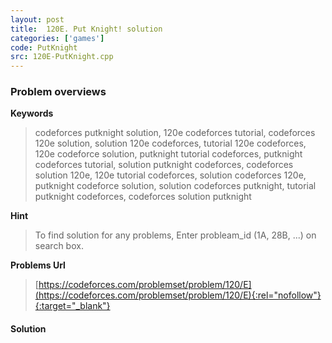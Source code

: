 ```yaml
---
layout: post
title:  120E. Put Knight! solution
categories: ['games']
code: PutKnight
src: 120E-PutKnight.cpp
---
```

### **Problem overviews**

**Keywords**
> codeforces putknight solution, 120e codeforces tutorial, codeforces 120e solution, solution 120e codeforces, tutorial 120e codeforces, 120e codeforce solution, putknight tutorial codeforces, putknight codeforces tutorial, solution putknight codeforces, codeforces solution 120e, 120e tutorial codeforces, solution codeforces 120e, putknight codeforce solution, solution codeforces putknight, tutorial putknight codeforces, codeforces solution putknight

**Hint**
> To find solution for any problems, Enter probleam_id (1A, 28B, ...) on search box. 

**Problems Url**
> [https://codeforces.com/problemset/problem/120/E](https://codeforces.com/problemset/problem/120/E){:rel="nofollow"}{:target="_blank"}

#### **Solution**



